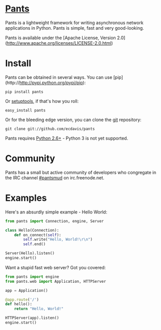 [Pants](http://pantsweb.org/)
=============================
Pants is a lightweight framework for writing asynchronous network applications
in Python. Pants is simple, fast and very good-looking.

Pants is available under the [Apache License, Version 2.0]
(http://www.apache.org/licenses/LICENSE-2.0.html)

Install
=======
Pants can be obtained in several ways. You can use [pip]
(http://http://pypi.python.org/pypi/pip):

    pip install pants

Or [setuptools](http://pypi.python.org/pypi/setuptools), if that's how you
roll:

    easy_install pants

Or for the bleeding edge version, you can clone the [git](http://git-scm.com/)
repository:

    git clone git://github.com/ecdavis/pants

Pants requires [Python 2.6+](http://python.org/) - Python 3 is not yet
supported.

Community
=========
Pants has a small but active community of developers who congregate in the IRC
channel [#pantsmud](http://webchat.freenode.net/?channels=pantsmud) on
irc.freenode.net.

Examples
========
Here's an absurdly simple example - Hello World:

```python
from pants import Connection, engine, Server

class Hello(Connection):
    def on_connect(self):
        self.write("Hello, World!\r\n")
        self.end()

Server(Hello).listen()
engine.start()
```

Want a stupid fast web server? Got you covered:

```python
from pants import engine
from pants.web import Application, HTTPServer

app = Application()

@app.route('/')
def hello():
    return "Hello, World!"

HTTPServer(app).listen()
engine.start()
```